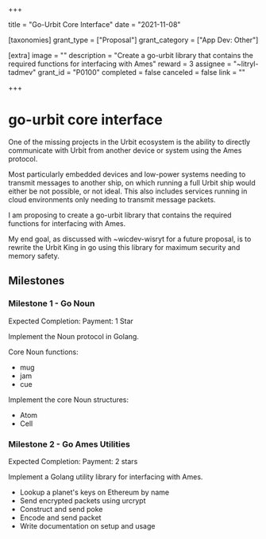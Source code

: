 +++

title = "Go-Urbit Core Interface"
date = "2021-11-08"

[taxonomies]
grant_type = ["Proposal"]
grant_category = ["App Dev: Other"]

[extra]
image = ""
description = "Create a go-urbit library that contains the required functions for interfacing with Ames"
reward = 3
assignee = "~litryl-tadmev"
grant_id = "P0100"
completed = false
canceled = false
link = ""

+++

# go-urbit core interface

One of the missing projects in the Urbit ecosystem is the ability to directly communicate with Urbit from another device or system using the Ames protocol.

Most particularly embedded devices and low-power systems needing to transmit messages to another ship, on which running a full Urbit ship would either be not possible, or not ideal. This also includes services running in cloud environments only needing to transmit message packets.

I am proposing to create a go-urbit library that contains the required functions for interfacing with Ames.

My end goal, as discussed with ~wicdev-wisryt for a future proposal, is to rewrite the Urbit King in go using this library for maximum security and memory safety.

## Milestones

### Milestone 1 - Go Noun

Expected Completion:
Payment: 1 Star

Implement the Noun protocol in Golang.

Core Noun functions:

- mug
- jam
- cue

Implement the core Noun structures:

- Atom
- Cell

### Milestone 2 - Go Ames Utilities

Expected Completion:
Payment: 2 stars

Implement a Golang utility library for interfacing with Ames.

- Lookup a planet's keys on Ethereum by name
- Send encrypted packets using urcrypt
- Construct and send poke
- Encode and send packet
- Write documentation on setup and usage
